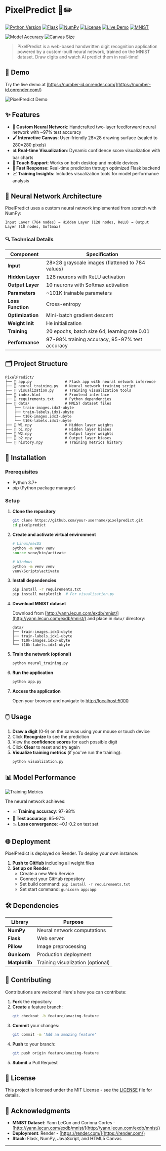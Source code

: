 # PixelPredict 🔢✏️

[![Python Version](https://img.shields.io/badge/python-3.7+-blue.svg)](https://www.python.org/downloads/)
[![Flask](https://img.shields.io/badge/flask-2.0+-green.svg)](https://flask.palletsprojects.com/)
[![NumPy](https://img.shields.io/badge/numpy-1.20+-orange.svg)](https://numpy.org/)
[![License](https://img.shields.io/badge/license-MIT-blue.svg)](LICENSE)
[![Live Demo](https://img.shields.io/badge/demo-online-brightgreen.svg)](https://number-id.onrender.com/)
[![MNIST](https://img.shields.io/badge/dataset-MNIST-lightgrey.svg)](http://yann.lecun.com/exdb/mnist/)

<div>
  <img src="https://img.shields.io/badge/Accuracy-97%25-success" alt="Model Accuracy" />
  <img src="https://img.shields.io/badge/Canvas-28x28-blueviolet" alt="Canvas Size" />
</div>

> PixelPredict is a web-based handwritten digit recognition application powered by a custom-built neural network, trained on the MNIST dataset. Draw digits and watch AI predict them in real-time!

## 🌟 Demo

Try the live demo at [https://number-id.onrender.com/](https://number-id.onrender.com/)

![PixelPredict Demo](https://img.shields.io/badge/PixelPredict-Demo_Screenshot-lightgrey?style=for-the-badge)

## ✨ Features

- **🧠 Custom Neural Network**: Handcrafted two-layer feedforward neural network with ~97% test accuracy
- **🖌️ Interactive Canvas**: User-friendly 28×28 drawing surface (scaled to 280×280 pixels)
- **📊 Real-time Visualization**: Dynamic confidence score visualization with bar charts
- **📱 Touch Support**: Works on both desktop and mobile devices
- **🚀 Fast Response**: Real-time prediction through optimized Flask backend
- **📈 Training Insights**: Includes visualization tools for model performance analysis

## 🧠 Neural Network Architecture

PixelPredict uses a custom neural network implemented from scratch with NumPy:

```
Input Layer (784 nodes) → Hidden Layer (128 nodes, ReLU) → Output Layer (10 nodes, Softmax)
```

### 🔍 Technical Details

| Component          | Specification                                       |
|--------------------|----------------------------------------------------|
| **Input**          | 28×28 grayscale images (flattened to 784 values)   |
| **Hidden Layer**   | 128 neurons with ReLU activation                   |
| **Output Layer**   | 10 neurons with Softmax activation                 |
| **Parameters**     | ~101K trainable parameters                         |
| **Loss Function**  | Cross-entropy                                      |
| **Optimization**   | Mini-batch gradient descent                        |
| **Weight Init**    | He initialization                                  |
| **Training**       | 20 epochs, batch size 64, learning rate 0.01       |
| **Performance**    | 97-98% training accuracy, 95-97% test accuracy     |

## 🗂️ Project Structure

```
PixelPredict/
├── 📄 app.py               # Flask app with neural network inference
├── 📄 neural_training.py   # Neural network training script
├── 📄 visualization.py     # Training visualization tools
├── 📄 index.html           # Frontend interface
├── 📄 requirements.txt     # Python dependencies
├── 📁 data/                # MNIST dataset files
│   ├── train-images.idx3-ubyte
│   ├── train-labels.idx1-ubyte
│   ├── t10k-images.idx3-ubyte
│   └── t10k-labels.idx1-ubyte
├── 📄 W1.npy               # Hidden layer weights
├── 📄 b1.npy               # Hidden layer biases
├── 📄 W2.npy               # Output layer weights
├── 📄 b2.npy               # Output layer biases
└── 📄 history.npy          # Training metrics history
```

## 🚀 Installation

### Prerequisites
- Python 3.7+
- pip (Python package manager)

### Setup

1. **Clone the repository**
   ```bash
   git clone https://github.com/your-username/pixelpredict.git
   cd pixelpredict
   ```

2. **Create and activate virtual environment**
   ```bash
   # Linux/macOS
   python -m venv venv
   source venv/bin/activate
   
   # Windows
   python -m venv venv
   venv\Scripts\activate
   ```

3. **Install dependencies**
   ```bash
   pip install -r requirements.txt
   pip install matplotlib  # For visualization.py
   ```

4. **Download MNIST dataset**
   
   Download from [http://yann.lecun.com/exdb/mnist/](http://yann.lecun.com/exdb/mnist/) and place in `data/` directory:
   ```
   data/
   ├── train-images.idx3-ubyte
   ├── train-labels.idx1-ubyte
   ├── t10k-images.idx3-ubyte
   └── t10k-labels.idx1-ubyte
   ```

5. **Train the network (optional)**
   ```bash
   python neural_training.py
   ```

6. **Run the application**
   ```bash
   python app.py
   ```

7. **Access the application**
   
   Open your browser and navigate to [http://localhost:5000](http://localhost:5000)

## 🖱️ Usage

1. **Draw a digit** (0-9) on the canvas using your mouse or touch device
2. Click **Recognize** to see the prediction
3. View the **confidence scores** for each possible digit
4. Click **Clear** to reset and try again
5. **Visualize training metrics** (if you've run the training):
   ```bash
   python visualization.py
   ```

## 📊 Model Performance

![Training Metrics](https://img.shields.io/badge/PixelPredict-Training_Metrics-lightgrey?style=for-the-badge)

The neural network achieves:
- 📈 **Training accuracy**: 97-98%
- 🎯 **Test accuracy**: 95-97%
- 📉 **Loss convergence**: ~0.1-0.2 on test set

## 🌐 Deployment

PixelPredict is deployed on Render. To deploy your own instance:

1. **Push to GitHub** including all weight files
2. **Set up on Render**:
   - Create a new Web Service
   - Connect your GitHub repository
   - Set build command: `pip install -r requirements.txt`
   - Set start command: `gunicorn app:app`

## 🛠️ Dependencies

| Library       | Purpose                              |
|---------------|--------------------------------------|
| **NumPy**     | Neural network computations          |
| **Flask**     | Web server                           |
| **Pillow**    | Image preprocessing                  |
| **Gunicorn**  | Production deployment                |
| **Matplotlib**| Training visualization (optional)    |

## 🤝 Contributing

Contributions are welcome! Here's how you can contribute:

1. **Fork** the repository
2. **Create** a feature branch:
   ```bash
   git checkout -b feature/amazing-feature
   ```
3. **Commit** your changes:
   ```bash
   git commit -m 'Add an amazing feature'
   ```
4. **Push** to your branch:
   ```bash
   git push origin feature/amazing-feature
   ```
5. **Submit** a Pull Request

## 📜 License

This project is licensed under the MIT License - see the [LICENSE](LICENSE) file for details.

## 🙏 Acknowledgments

- **MNIST Dataset**: Yann LeCun and Corinna Cortes - [http://yann.lecun.com/exdb/mnist/](http://yann.lecun.com/exdb/mnist/)
- **Deployment**: Render - [https://render.com/](https://render.com/)
- **Stack**: Flask, NumPy, JavaScript, and HTML5 Canvas

---
